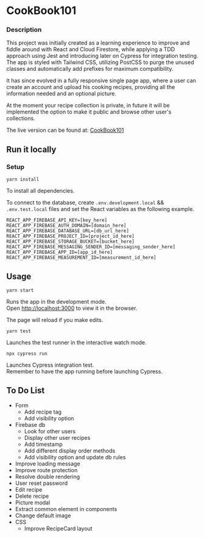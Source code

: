 # CookBook101

### Description

This project was initially created as a learning experience to improve and fiddle around with React and Cloud Firestore, while applying a TDD approach using Jest and introducing later on Cypress for integration testing.  
The app is styled with Tailwind CSS, utilizing PostCSS to purge the unused classes and automatically add prefixes for maximum compatibility.

It has since evolved in a fully responsive single page app, where a user can create an account and upload his cooking recipes, providing all the information needed and an optional picture.

At the moment your recipe collection is private, in future it will be implemented the option to make it public and browse other user's collections.
  
The live version can be found at: [CookBook101](https://cook101.herokuapp.com/)

## Run it locally

### Setup

`yarn install`

To install all dependencies.

To connect to the database, create `.env.development.local` && `.env.test.local` files and set the React variables as the following example.

```
REACT_APP_FIREBASE_API_KEY=[key_here]
REACT_APP_FIREBASE_AUTH_DOMAIN=[domain_here]
REACT_APP_FIREBASE_DATABASE_URL=[db_url_here]
REACT_APP_FIREBASE_PROJECT_ID=[project_id_here]
REACT_APP_FIREBASE_STORAGE_BUCKET=[bucket_here]
REACT_APP_FIREBASE_MESSAGING_SENDER_ID=[messaging_sender_here]
REACT_APP_FIREBASE_APP_ID=[app_id_here]
REACT_APP_FIREBASE_MEASUREMENT_ID=[measurement_id_here]
```


## Usage

`yarn start`

Runs the app in the development mode.  
Open [http://localhost:3000](http://localhost:3000) to view it in the browser.

The page will reload if you make edits.  

`yarn test`

Launches the test runner in the interactive watch mode.  

`npx cypress run`

Launches Cypress integration test.  
Remember to have the app running before launching Cypress.


## To Do List

- Form
  - Add recipe tag
  - Add visibility option
- Firebase db
  - Look for other users
  - Display other user recipes
  - Add timestamp
  - Add different display order methods
  - Add visibility option and update db rules
- Improve loading message
- Improve route protection
- Resolve double rendering
- User reset password
- Edit recipe
- Delete recipe
- Picture modal
- Extract common element in components
- Change default image
- CSS
  - Improve RecipeCard layout